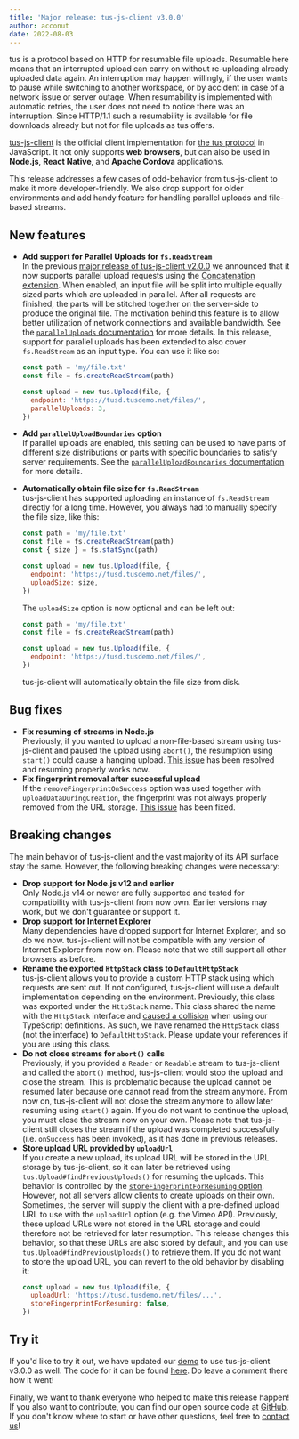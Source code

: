 ```yaml
---
title: 'Major release: tus-js-client v3.0.0'
author: acconut
date: 2022-08-03
---
```


tus is a protocol based on HTTP for resumable file uploads. Resumable here means
that an interrupted upload can carry on without re-uploading already uploaded
data again. An interruption may happen willingly, if the user wants to pause
while switching to another workspace, or by accident in case of a network issue
or server outage. When resumability is implemented with automatic retries, the
user does not need to notice there was an interruption. Since HTTP/1.1 such a
resumability is available for file downloads already but not for file uploads as
tus offers.

[tus-js-client](https://github.com/tus/tus-js-client/) is the official client
implementation for [the tus protocol](/protocols/resumable-upload.html) in
JavaScript. It not only supports **web browsers**, but can also be used in
**Node.js**, **React Native**, and **Apache Cordova** applications.

This release addresses a few cases of odd-behavior from tus-js-client to make it
more developer-friendly. We also drop support for older environments and add
handy feature for handling parallel uploads and file-based streams.

## New features

- **Add support for Parallel Uploads for `fs.ReadStream`**<br /> In the previous
  [major release of tus-js-client v2.0.0](https://tus.io/blog/2020/05/04/tus-js-client-200.html)
  we announced that it now supports parallel upload requests using the
  [Concatenation extension](https://tus.io/protocols/resumable-upload.html#concatenation).
  When enabled, an input file will be split into multiple equally sized parts
  which are uploaded in parallel. After all requests are finished, the parts
  will be stitched together on the server-side to produce the original file. The
  motivation behind this feature is to allow better utilization of network
  connections and available bandwidth. See the
  [`parallelUploads` documentation](https://github.com/tus/tus-js-client/blob/v3.0.0/docs/api.md#paralleluploads)
  for more details. In this release, support for parallel uploads has been
  extended to also cover `fs.ReadStream` as an input type. You can use it like
  so:

  ```js
  const path = 'my/file.txt'
  const file = fs.createReadStream(path)

  const upload = new tus.Upload(file, {
    endpoint: 'https://tusd.tusdemo.net/files/',
    parallelUploads: 3,
  })
  ```

- **Add `parallelUploadBoundaries` option**<br /> If parallel uploads are
  enabled, this setting can be used to have parts of different size
  distributions or parts with specific boundaries to satisfy server
  requirements. See the
  [`parallelUploadBoundaries` documentation](https://github.com/tus/tus-js-client/blob/v3.0.0/docs/api.md#paralleluploadboundaries)
  for more details.
- **Automatically obtain file size for `fs.ReadStream`**<br /> tus-js-client has
  supported uploading an instance of `fs.ReadStream` directly for a long time.
  However, you always had to manually specify the file size, like this:

  ```js
  const path = 'my/file.txt'
  const file = fs.createReadStream(path)
  const { size } = fs.statSync(path)

  const upload = new tus.Upload(file, {
    endpoint: 'https://tusd.tusdemo.net/files/',
    uploadSize: size,
  })
  ```

  The `uploadSize` option is now optional and can be left out:

  ```js
  const path = 'my/file.txt'
  const file = fs.createReadStream(path)

  const upload = new tus.Upload(file, {
    endpoint: 'https://tusd.tusdemo.net/files/',
  })
  ```

  tus-js-client will automatically obtain the file size from disk.

## Bug fixes

- **Fix resuming of streams in Node.js**<br /> Previously, if you wanted to
  upload a non-file-based stream using tus-js-client and paused the upload using
  `abort()`, the resumption using `start()` could cause a hanging upload.
  [This issue](https://github.com/tus/tus-js-client/issues/275) has been
  resolved and resuming properly works now.
- **Fix fingerprint removal after successful upload**<br /> If the
  `removeFingerprintOnSuccess` option was used together with
  `uploadDataDuringCreation`, the fingerprint was not always properly removed
  from the URL storage.
  [This issue](https://github.com/tus/tus-js-client/issues/397) has been fixed.

## Breaking changes

The main behavior of tus-js-client and the vast majority of its API surface stay
the same. However, the following breaking changes were necessary:

- **Drop support for Node.js v12 and earlier**<br /> Only Node.js v14 or newer
  are fully supported and tested for compatibility with tus-js-client from now
  own. Earlier versions may work, but we don't guarantee or support it.
- **Drop support for Internet Explorer**<br /> Many dependencies have dropped
  support for Internet Explorer, and so do we now. tus-js-client will not be
  compatible with any version of Internet Explorer from now on. Please note that
  we still support all other browsers as before.
- **Rename the exported `HttpStack` class to `DefaultHttpStack`**<br />
  tus-js-client allows you to provide a custom HTTP stack using which requests
  are sent out. If not configured, tus-js-client will use a default
  implementation depending on the environment. Previously, this class was
  exported under the `HttpStack` name. This class shared the name with the
  `HttpStack` interface and
  [caused a collision](https://github.com/tus/tus-js-client/pull/241) when using
  our TypeScript definitions. As such, we have renamed the `HttpStack` class
  (not the interface) to `DefaultHttpStack`. Please update your references if
  you are using this class.
- **Do not close streams for `abort()` calls**<br /> Previously, if you provided
  a `Reader` or `Readable` stream to tus-js-client and called the `abort()`
  method, tus-js-client would stop the upload and close the stream. This is
  problematic because the upload cannot be resumed later because one cannot read
  from the stream anymore. From now on, tus-js-client will not close the stream
  anymore to allow later resuming using `start()` again. If you do not want to
  continue the upload, you must close the stream now on your own. Please note
  that tus-js-client still closes the stream if the upload was completed
  successfully (i.e. `onSuccess` has been invoked), as it has done in previous
  releases.
- **Store upload URL provided by `uploadUrl`**<br /> If you create a new upload,
  its upload URL will be stored in the URL storage by tus-js-client, so it can
  later be retrieved using `tus.Upload#findPreviousUploads()` for resuming the
  uploads. This behavior is controlled by the
  [`storeFingerprintForResuming` option](https://github.com/tus/tus-js-client/blob/v3.0.0/docs/api.md#storefingerprintforresuming).
  However, not all servers allow clients to create uploads on their own.
  Sometimes, the server will supply the client with a pre-defined upload URL to
  use with the `uploadUrl` option (e.g. the Vimeo API). Previously, these upload
  URLs were not stored in the URL storage and could therefore not be retrieved
  for later resumption. This release changes this behavior, so that these URLs
  are also stored by default, and you can use `tus.Upload#findPreviousUploads()`
  to retrieve them. If you do not want to store the upload URL, you can revert
  to the old behavior by disabling it:
  ```js
  const upload = new tus.Upload(file, {
    uploadUrl: 'https://tusd.tusdemo.net/files/...',
    storeFingerprintForResuming: false,
  })
  ```

## Try it

If you'd like to try it out, we have updated our [demo](/demo.html) to use
tus-js-client v3.0.0 as well. The code for it can be found
[here](https://github.com/tus/tus.io/blob/main/assets/javascripts/upload-demo.js).
Do leave a comment there how it went!

Finally, we want to thank everyone who helped to make this release happen! If
you also want to contribute, you can find our open source code at
[GitHub](https://github.com/tus). If you don't know where to start or have other
questions, feel free to [contact us](/support.html)!
